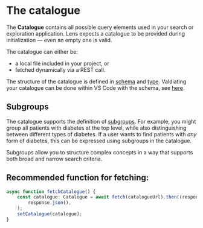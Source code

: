 # The catalogue

The **Catalogue** contains all possible query elements used in your search or exploration application. Lens expects a catalogue to be provided during initialization — even an empty one is valid.

The catalogue can either be:

- a local file included in your project, or
- fetched dynamically via a REST call.

The structure of the catalogue is defined in [schema](https://github.com/samply/lens/blob/develop/schema/catalogue.schema.json) and [type](https://samply.github.io/lens/docs/types/Catalogue.html). Valdiating your catalogue can be done within VS Code with the schema, see [here](./new-app.md#schema-validation).

## Subgroups

The catalogue supports the definition of [subgroups](https://samply.github.io/lens/docs/types/Criteria.html#subgroup). For example, you might group all patients with diabetes at the top level, while also distinguishing between different types of diabetes. If a user wants to find patients with _any_ form of diabetes, this can be expressed using subgroups in the catalogue.

Subgroups allow you to structure complex concepts in a way that supports both broad and narrow search criteria.

## Recommended function for fetching:

```ts
async function fetchCatalogue() {
    const catalogue: Catalogue = await fetch(catalogueUrl).then((response) =>
        response.json(),
    );
    setCatalogue(catalogue);
}
```
